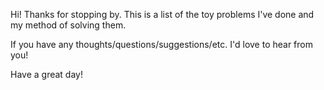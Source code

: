Hi! Thanks for stopping by. This is a list of the toy problems I've done and my method of solving them.

If you have any thoughts/questions/suggestions/etc. I'd love to hear from you!

Have a great day!